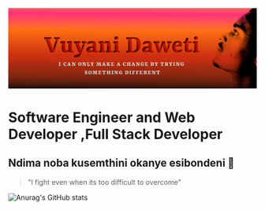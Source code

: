![alt text](https://github.com/Loboa/Loboa/blob/main/github.png)

# Software Engineer and Web Developer ,Full Stack Developer

## Ndima noba kusemthini okanye esibondeni 👋 
> "I fight even when its too difficult to overcome"

![Anurag's GitHub stats](https://github-readme-stats.vercel.app/api?username=vuyanidaweti&show_icons=true&theme=radical)
